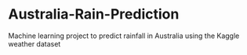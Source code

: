 # Australia-Rain-Prediction
Machine learning project to predict rainfall in Australia using the Kaggle weather dataset
